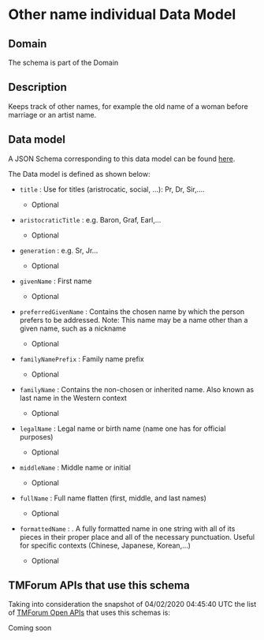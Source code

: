 # Other name individual Data Model

## Domain

The  schema is part of the  Domain

## Description

Keeps track of other names, for example the old name of a woman before marriage or an artist name.

## Data model

A JSON Schema corresponding to this data model can be found
[here](https://github.com/tmforum-rand/schemas/blob/candidates/EngagedParty/OtherNameIndividual.schema.json).

The Data model is defined as shown below:
- `title` : Use for titles (aristrocatic, social, ...): Pr, Dr, Sir,....

  - Optional

- `aristocraticTitle` : e.g. Baron, Graf, Earl,…

  - Optional

- `generation` : e.g. Sr, Jr…

  - Optional

- `givenName` : First name

  - Optional

- `preferredGivenName` : Contains the chosen name by which the person prefers to be addressed. Note: This name may be a name other than a given name, such as a nickname

  - Optional

- `familyNamePrefix` : Family name prefix

  - Optional

- `familyName` : Contains the non-chosen or inherited name. Also known as last name in the Western context

  - Optional

- `legalName` : Legal name or birth name (name one has for official purposes)

  - Optional

- `middleName` : Middle name or initial

  - Optional

- `fullName` : Full name flatten (first, middle, and last names)

  - Optional

- `formattedName` : . A fully formatted name in one string with all of its pieces in their proper place and all of the necessary punctuation. Useful for specific contexts (Chinese, Japanese, Korean,…)

  - Optional





## TMForum APIs that use this schema

Taking into consideration the snapshot of 04/02/2020 04:45:40 UTC the list of [TMForum Open APIs](https://www.tmforum.org/open-apis/) that uses this schemas is:

Coming soon